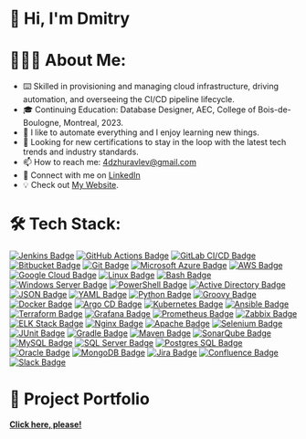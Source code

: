 # 👋 Hi, I'm Dmitry
# 👨🏻‍💻 About Me:
- ⌨️ Skilled in provisioning and managing cloud infrastructure, driving automation, and overseeing the CI/CD pipeline lifecycle.
- 🎓 Continuing Education: Database Designer, AEC, College of Bois-de-Boulogne, Montreal, 2023.
- 👀 I like to automate everything and I enjoy learning new things.
- 🌱 Looking for new certifications to stay in the loop with the latest tech trends and industry standards.
- 📫 How to reach me: [4dzhuravlev@gmail.com](mailto:4dzhuravlev@gmail.com)
- 🔗 Connect with me on [LinkedIn](https://www.linkedin.com/in/dmitryzh)
- 💡 Check out [My Website](https://projects.dmitry-web.com/).
# 🛠 Tech Stack:
[![Jenkins Badge](https://img.shields.io/badge/Jenkins-D24939?style=for-the-badge&logo=jenkins&logoColor=white)](#)
[![GitHub Actions Badge](https://img.shields.io/badge/GitHub_Actions-2088FF?style=for-the-badge&logo=github-actions&logoColor=white)](#)
[![GitLab CI/CD Badge](https://img.shields.io/badge/GitLab_CI_CD-FCA121?style=for-the-badge&logo=gitlab&logoColor=white)](#) 
[![Bitbucket Badge](https://img.shields.io/badge/Bitbucket-0052CC?style=for-the-badge&logo=bitbucket&logoColor=white)](#)
[![Git Badge](https://img.shields.io/badge/Git-F05032?style=for-the-badge&logo=git&logoColor=white)](#) 
[![Microsoft Azure Badge](https://img.shields.io/badge/Microsoft_Azure-0089D6?style=for-the-badge&logo=microsoft-azure&logoColor=white)](#)
[![AWS Badge](https://img.shields.io/badge/AWS-232F3E?style=for-the-badge&logo=amazon-aws&logoColor=white)](#)
[![Google Cloud Badge](https://img.shields.io/badge/Google_Cloud-4285F4?style=for-the-badge&logo=google-cloud&logoColor=white)](#)
[![Linux Badge](https://img.shields.io/badge/Linux-FCC624?style=for-the-badge&logo=linux&logoColor=black)](#)
[![Bash Badge](https://img.shields.io/badge/Bash-4EAA25?style=for-the-badge&logo=gnu-bash&logoColor=white)](#) 
[![Windows Server Badge](https://img.shields.io/badge/Windows_Server-0078D6?style=for-the-badge&logo=windows&logoColor=white)](#)
[![PowerShell Badge](https://img.shields.io/badge/PowerShell-5391FE?style=for-the-badge&logo=powershell&logoColor=white)](#)
[![Active Directory Badge](https://img.shields.io/badge/Active_Directory-0078D4?style=for-the-badge&logo=microsoft&logoColor=white)](#)
[![JSON Badge](https://img.shields.io/badge/JSON-000000?style=for-the-badge&logo=json&logoColor=white)](#) 
[![YAML Badge](https://img.shields.io/badge/YAML-CB171E?style=for-the-badge&logo=YAML&logoColor=white)](#)
[![Python Badge](https://img.shields.io/badge/Python-3776AB?style=for-the-badge&logo=python&logoColor=white)](#) 
[![Groovy Badge](https://img.shields.io/badge/Groovy-4298B8?style=for-the-badge&logo=apache-groovy&logoColor=white)](#) 
[![Docker Badge](https://img.shields.io/badge/Docker-2CA5E0?style=for-the-badge&logo=docker&logoColor=white)](#)
[![Argo CD Badge](https://img.shields.io/badge/Argo_CD-262261?style=for-the-badge&logo=argocd&logoColor=white)](#)
[![Kubernetes Badge](https://img.shields.io/badge/Kubernetes-326CE5?style=for-the-badge&logo=kubernetes&logoColor=white)](#) 
[![Ansible Badge](https://img.shields.io/badge/Ansible-EE0000?style=for-the-badge&logo=ansible&logoColor=white)](#)
[![Terraform Badge](https://img.shields.io/badge/Terraform-623CE4?style=for-the-badge&logo=terraform&logoColor=white)](#) 
[![Grafana Badge](https://img.shields.io/badge/Grafana-F46800?style=for-the-badge&logo=grafana&logoColor=white)](#)
[![Prometheus Badge](https://img.shields.io/badge/Prometheus-E6522C?style=for-the-badge&logo=prometheus&logoColor=white)](#)
[![Zabbix Badge](https://img.shields.io/badge/Zabbix-EE0000?style=for-the-badge&logo=zabbix&logoColor=white)](#)
[![ELK Stack Badge](https://img.shields.io/badge/ELK_Stack-005571?style=for-the-badge&logo=elastic-stack&logoColor=white)](#)
[![Nginx Badge](https://img.shields.io/badge/Nginx-009639?style=for-the-badge&logo=nginx&logoColor=white)](#) 
[![Apache Badge](https://img.shields.io/badge/Apache-D22128?style=for-the-badge&logo=apache&logoColor=white)](#) 
[![Selenium Badge](https://img.shields.io/badge/Selenium-43B02A?style=for-the-badge&logo=selenium&logoColor=white)](#) 
[![JUnit Badge](https://img.shields.io/badge/JUnit-25A162?style=for-the-badge&logo=junit&logoColor=white)](#) 
[![Gradle Badge](https://img.shields.io/badge/Gradle-02303A?style=for-the-badge&logo=gradle&logoColor=white)](#) 
[![Maven Badge](https://img.shields.io/badge/Maven-C71A36?style=for-the-badge&logo=apache-maven&logoColor=white)](#) 
[![SonarQube Badge](https://img.shields.io/badge/SonarQube-4E9BCD?style=for-the-badge&logo=sonarqube&logoColor=white)](#)
[![MySQL Badge](https://img.shields.io/badge/MySQL-4479A1?style=for-the-badge&logo=mysql&logoColor=white)](#)
[![SQL Server Badge](https://img.shields.io/badge/SQL_Server-CC2927?style=for-the-badge&logo=microsoft-sql-server&logoColor=white)](#)
[![Postgres SQL Badge](https://img.shields.io/badge/Postgres_SQL-336791?style=for-the-badge&logo=postgresql&logoColor=white)](#) 
[![Oracle Badge](https://img.shields.io/badge/Oracle-F80000?style=for-the-badge&logo=oracle&logoColor=white)](#) 
[![MongoDB Badge](https://img.shields.io/badge/MongoDB-47A248?style=for-the-badge&logo=mongodb&logoColor=white)](#)
[![Jira Badge](https://img.shields.io/badge/Jira-0052CC?style=for-the-badge&logo=jira&logoColor=white)](#)
[![Confluence Badge](https://img.shields.io/badge/Confluence-0052CC?style=for-the-badge&logo=confluence&logoColor=white)](#)
[![Slack Badge](https://img.shields.io/badge/Slack-4A154B?style=for-the-badge&logo=slack&logoColor=white)](#)




# 📂 Project Portfolio
[**Click here, please!**](https://github.com/DimitryZH/Portfolio-Projects)
